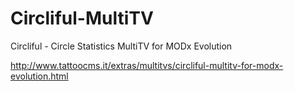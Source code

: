 Circliful-MultiTV
=================

Circliful - Circle Statistics MultiTV for MODx Evolution

http://www.tattoocms.it/extras/multitvs/circliful-multitv-for-modx-evolution.html
